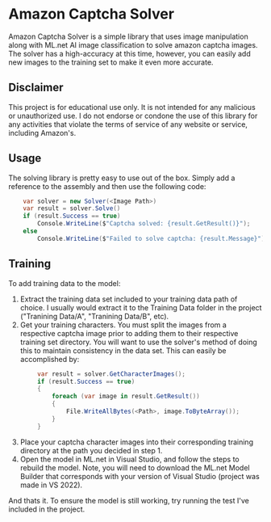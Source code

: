 

# Amazon Captcha Solver

Amazon Captcha Solver is a simple library that uses image manipulation along with ML.net AI image classification to solve amazon captcha images. The solver has a high-accuracy at this time, however, you can easily add new images to the training set to make it even more accurate. 

## Disclaimer

This project is for educational use only. It is not intended for any malicious or unauthorized use. I do not endorse or condone the use of this library for any activities that violate the terms of service of any website or service, including Amazon's.

## Usage

The solving library is pretty easy to use out of the box. Simply add a reference to the assembly and then use the following code:

```C#
    var solver = new Solver(<Image Path>)
    var result = solver.Solve()
    if (result.Success == true)
	    Console.WriteLine($"Captcha solved: {result.GetResult()}");
	else
	    Console.WriteLine($"Failed to solve captcha: {result.Message}");
```

## Training

To add training data to the model:

 1. Extract the training data set included to your training data path of choice. I usually would extract it to the Training Data folder in the project ("Tranining Data/A", "Tranining Data/B", etc).
 2. Get your training characters. You must split the images from a respective captcha image prior to adding them to their respective training set directory. You will want to use the solver's method of doing this to maintain consistency in the data set. This can easily be accomplished by: 

```C#
        var result = solver.GetCharacterImages();
        if (result.Success == true)
        {
            foreach (var image in result.GetResult())
            {
                File.WriteAllBytes(<Path>, image.ToByteArray());
            }
        }
```
    
3. Place your captcha character images into their corresponding training directory at the path you decided in step 1.
4. Open the model in ML.net in Visual Studio, and follow the steps to rebuild the model. Note, you will need to download the ML.net Model Builder that corresponds with your version of Visual Studio (project was made in VS 2022). 

And thats it. To ensure the model is still working, try running the test I've included in the project.
